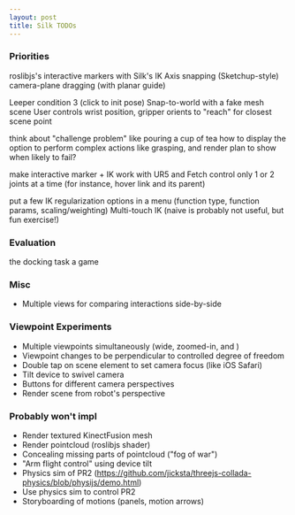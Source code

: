 ```yaml
---
layout: post
title: Silk TODOs
---
```


### Priorities

roslibjs's interactive markers with Silk's IK 
Axis snapping (Sketchup-style)
camera-plane dragging (with planar guide)

Leeper condition 3 (click to init pose)
Snap-to-world with a fake mesh scene
User controls wrist position, gripper orients to "reach" for closest scene point

think about "challenge problem" like pouring a cup of tea
how to display the option to perform complex actions like grasping, and render plan to show when likely to fail?

make interactive marker + IK work with UR5 and Fetch
control only 1 or 2 joints at a time (for instance, hover link and its parent) 

put a few IK regularization options in a menu (function type, function params, scaling/weighting) 
Multi-touch IK (naive is probably not useful, but fun exercise!) 

### Evaluation

the docking task
a game

### Misc
- Multiple views for comparing interactions side-by-side

### Viewpoint Experiments 
- Multiple viewpoints simultaneously (wide, zoomed-in, and )
- Viewpoint changes to be perpendicular to controlled degree of freedom
- Double tap on scene element to set camera focus (like iOS Safari) 
- Tilt device to swivel camera 
- Buttons for different camera perspectives 
- Render scene from robot's perspective 

### Probably won't impl 
- Render textured KinectFusion mesh 
- Render pointcloud (roslibjs shader) 
- Concealing missing parts of pointcloud ("fog of war") 
- "Arm flight control" using device tilt 
- Physics sim of PR2 (https://github.com/jicksta/threejs-collada-physics/blob/physijs/demo.html) 
- Use physics sim to control PR2 
- Storyboarding of motions (panels, motion arrows) 
